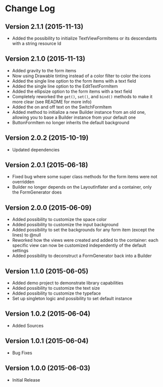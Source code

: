 # Change Log

## Version 2.1.1 (2015-11-13)
* Added the possibility to initialize TextViewFormItems or its descendants with a string resource Id 

## Version 2.1.0 (2015-11-13)
* Added gravity to the form items
* Now using Drawable tinting instead of a color filter to color the icons 
* Added the single line option to the form items with a text field
* Added the single line option to the EditTextFormItem
* Added the ellipsize option to the form items with a text field
* Completely reworked the `get()`, `set()`, and `bind()` methods to make it more clear (see README for more info) 
* Added the on and off text on the SwitchFormItem
* Added method to initialize a new Builder instance from an old one, allowing you to base a Builder instance from your default one 
* ButtonFormItem no longer inherits the default background

## Version 2.0.2 (2015-10-19)
* Updated dependencies

## Version 2.0.1 (2015-06-18)
* Fixed bug where some super class methods for the form items were not overridden
* Builder no longer depends on the LayoutInflater and a container, only the FormGenerator does

## Version 2.0.0 (2015-06-09)
* Added possibility to customize the space color
* Added possibility to customize the input background
* Added possibility to set the backgrounds for any form item (except the lines) to @null
* Reworked how the views were created and added to the container: each specific view can now be customized independently of the default settings
* Added possibility to deconstruct a FormGenerator back into a Builder

## Version 1.1.0 (2015-06-05)
* Added demo project to demonstrate library capabilities
* Added possibility to customize the text size
* Added possibility to customize the typeface
* Set up singleton logic and possibility to set default instance

## Version 1.0.2 (2015-06-04)
* Added Sources

## Version 1.0.1 (2015-06-04)
* Bug Fixes

## Version 1.0.0 (2015-06-03)
* Initial Release